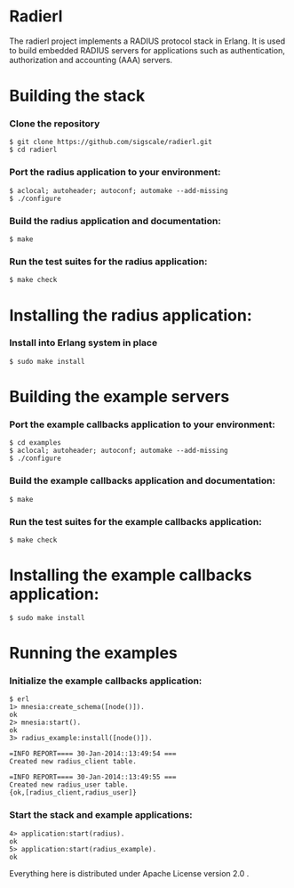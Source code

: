 # Radierl

The radierl project implements a RADIUS protocol stack in Erlang. It is used
to build embedded RADIUS servers for applications such as authentication,
authorization and accounting (AAA) servers.

# Building the stack

### Clone the repository
	$ git clone https://github.com/sigscale/radierl.git
	$ cd radierl

### Port the radius application to your environment:
	$ aclocal; autoheader; autoconf; automake --add-missing
	$ ./configure

### Build the radius application and documentation:
	$ make

### Run the test suites for the radius application:
	$ make check

# Installing the radius application:

### Install into Erlang system in place
	$ sudo make install

# Building the example servers

### Port the example callbacks application to your environment:
	$ cd examples
	$ aclocal; autoheader; autoconf; automake --add-missing
	$ ./configure

### Build the example callbacks application and documentation:
	$ make

### Run the test suites for the example callbacks application:
	$ make check

# Installing the example callbacks application:
	$ sudo make install

# Running the examples

### Initialize the example callbacks application:
	$ erl
	1> mnesia:create_schema([node()]).
	ok
	2> mnesia:start().
	ok
	3> radius_example:install([node()]).
	
	=INFO REPORT==== 30-Jan-2014::13:49:54 ===
	Created new radius_client table.
	
	=INFO REPORT==== 30-Jan-2014::13:49:55 ===
	Created new radius_user table.
	{ok,[radius_client,radius_user]}

### Start the stack and example applications:
	4> application:start(radius).
	ok
	5> application:start(radius_example).
	ok

Everything here is distributed under Apache License version 2.0 .

